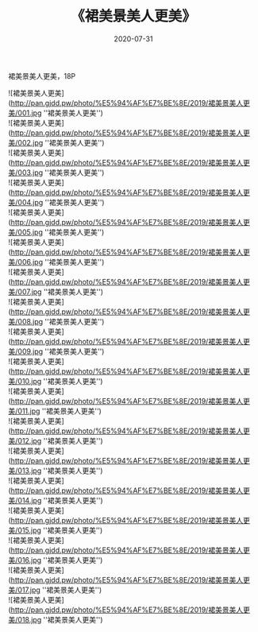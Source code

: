 ﻿---
layout: post
title:  《裙美景美人更美》
date:   2020-07-31
img: http://pan.gjdd.pw/photo/%E5%94%AF%E7%BE%8E/2019/裙美景美人更美/000.jpg
categories: [美女, 清纯, 唯美]
---

裙美景美人更美，18P

![裙美景美人更美](http://pan.gjdd.pw/photo/%E5%94%AF%E7%BE%8E/2019/裙美景美人更美/001.jpg ''裙美景美人更美'') <br>
![裙美景美人更美](http://pan.gjdd.pw/photo/%E5%94%AF%E7%BE%8E/2019/裙美景美人更美/002.jpg ''裙美景美人更美'') <br>
![裙美景美人更美](http://pan.gjdd.pw/photo/%E5%94%AF%E7%BE%8E/2019/裙美景美人更美/003.jpg ''裙美景美人更美'') <br>
![裙美景美人更美](http://pan.gjdd.pw/photo/%E5%94%AF%E7%BE%8E/2019/裙美景美人更美/004.jpg ''裙美景美人更美'') <br>
![裙美景美人更美](http://pan.gjdd.pw/photo/%E5%94%AF%E7%BE%8E/2019/裙美景美人更美/005.jpg ''裙美景美人更美'') <br>
![裙美景美人更美](http://pan.gjdd.pw/photo/%E5%94%AF%E7%BE%8E/2019/裙美景美人更美/006.jpg ''裙美景美人更美'') <br>
![裙美景美人更美](http://pan.gjdd.pw/photo/%E5%94%AF%E7%BE%8E/2019/裙美景美人更美/007.jpg ''裙美景美人更美'') <br>
![裙美景美人更美](http://pan.gjdd.pw/photo/%E5%94%AF%E7%BE%8E/2019/裙美景美人更美/008.jpg ''裙美景美人更美'') <br>
![裙美景美人更美](http://pan.gjdd.pw/photo/%E5%94%AF%E7%BE%8E/2019/裙美景美人更美/009.jpg ''裙美景美人更美'') <br>
![裙美景美人更美](http://pan.gjdd.pw/photo/%E5%94%AF%E7%BE%8E/2019/裙美景美人更美/010.jpg ''裙美景美人更美'') <br>
![裙美景美人更美](http://pan.gjdd.pw/photo/%E5%94%AF%E7%BE%8E/2019/裙美景美人更美/011.jpg ''裙美景美人更美'') <br>
![裙美景美人更美](http://pan.gjdd.pw/photo/%E5%94%AF%E7%BE%8E/2019/裙美景美人更美/012.jpg ''裙美景美人更美'') <br>
![裙美景美人更美](http://pan.gjdd.pw/photo/%E5%94%AF%E7%BE%8E/2019/裙美景美人更美/013.jpg ''裙美景美人更美'') <br>
![裙美景美人更美](http://pan.gjdd.pw/photo/%E5%94%AF%E7%BE%8E/2019/裙美景美人更美/014.jpg ''裙美景美人更美'') <br>
![裙美景美人更美](http://pan.gjdd.pw/photo/%E5%94%AF%E7%BE%8E/2019/裙美景美人更美/015.jpg ''裙美景美人更美'') <br>
![裙美景美人更美](http://pan.gjdd.pw/photo/%E5%94%AF%E7%BE%8E/2019/裙美景美人更美/016.jpg ''裙美景美人更美'') <br>
![裙美景美人更美](http://pan.gjdd.pw/photo/%E5%94%AF%E7%BE%8E/2019/裙美景美人更美/017.jpg ''裙美景美人更美'') <br>
![裙美景美人更美](http://pan.gjdd.pw/photo/%E5%94%AF%E7%BE%8E/2019/裙美景美人更美/018.jpg ''裙美景美人更美'') <br>
